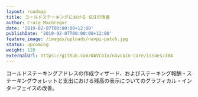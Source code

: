 ```yaml
---
layout: roadmap
title: コールドステーキングにおける GUIの改善
author: Craig MacGregor
date: '2019-02-07T00:00:00+12:00'
publishDate: '2019-02-07T00:00:00+12:00'
feature_image: /images/uploads/navpi-patch.jpg
status: upcoming
weight: 120
externalUrl: https://github.com/NAVCoin/navcoin-core/issues/384
---
```


コールドステーキングアドレスの作成ウィザード、およびステーキング報酬・ステーキングウォレットと支出における残高の表示についてのグラフィカル・インターフェイスの改善。
